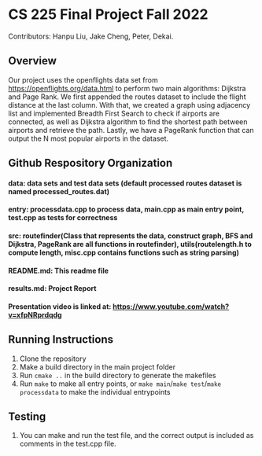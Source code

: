 # CS 225 Final Project Fall 2022
Contributors: Hanpu Liu, Jake Cheng, Peter, Dekai.

## Overview

Our project uses the openflights data set from https://openflights.org/data.html to perform two main algorithms: Dijkstra and Page Rank. We first appended the routes dataset to include the flight distance at the last column. With that, we created a graph using adjacency list and implemented Breadth First Search to check if airports are connected, as well as Dijkstra algorithm to find the shortest path between airports and retrieve the path. Lastly, we have a PageRank function that can output the N most popular airports in the dataset.


## Github Respository Organization
#### data: data sets and test data sets (default processed routes dataset is named processed_routes.dat)
#### entry: processdata.cpp to process data, main.cpp as main entry point, test.cpp as tests for correctness
#### src: routefinder(Class that represents the data, construct graph, BFS and Dijkstra, PageRank are all functions in routefinder), utils(routelength.h to compute length, misc.cpp contains functions such as string parsing)
#### README.md: This readme file
#### results.md: Project Report
#### Presentation video is linked at: https://www.youtube.com/watch?v=xfpNRprdqdg


## Running Instructions
1. Clone the repository
2. Make a build directory in the main project folder
3. Run ```cmake ..``` in the build directory to generate the makefiles
4. Run ```make``` to make all entry points, or ```make main```/```make test```/```make processdata``` to make the individual entrypoints

## Testing
1. You can make and run the test file, and the correct output is included as comments in the test.cpp file.

